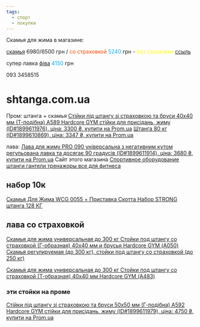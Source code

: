 ```yaml
---
tags:
  - спорт
  - покупки
---
```

Скамья для жима в магазине:

[скамья](https://equipathlet.com.ua/ua/p1599946642-stojki-dlya-prisedanij.html) 6980/6500 грн / <span style="color:rgb(255, 69, 0)">со страховкой</span>
<span style="color:rgb(0, 176, 240)">5240</span> грн - <span style="color:rgb(255, 255, 0)">без страховки</span> [ссыль](https://equipathlet.com.ua/ua/p1599946168-komplekt-stojki-dlya.html)


супер лавка
[фіва](https://www.olx.ua/d/uk/obyavlenie/lavka-dlya-dzhimu-z-shtangoyu-ta-gantelyami-IDVw4sK.html?reason=seller_profile) <span style="color:rgb(0, 176, 240)">4150</span> грн

093 3458515

# shtanga.com.ua
Пром: штанга + скамья
[Стійки під штангу зі страховкою та бруси 40х40 мм (Т-подібна) А589 Hardcore GYM стійки для присідань, жиму (ID#1899611976), ціна: 3300 ₴, купити на Prom.ua](https://prom.ua/ua/p1899611976-stojki-pod-shtangu.html)
[Штанга 80 кг (ID#1899610869), ціна: 3347 ₴, купити на Prom.ua](https://prom.ua/ua/p1899610869-shtanga.html)

лава:
[Лава для жиму PRO 090 універсальна з негативним кутом регульована лавка та досягає 90 градусів (ID#1899611914), ціна: 3680 ₴, купити на Prom.ua](https://prom.ua/ua/p1899611914-skamya-dlya-zhima.html)
Сайт этого магазина
[Спортивное оборудование штанги гантели тренажоры все для фитнеса](https://shtanga.com.ua/)

## набор 10к
[Скамья Для Жима WCG 0055 + Приставка Скотта Набор STRONG штанга 128 КГ](https://shtanga.com.ua/skamya-dlya-zhima-wcg-0055-pristavka-skotta-nabor-strong-shtanga-128-kg)

## лава со страховкой
[Скамья для жима универсальная до 300 кг Стойки под штангу со страховкой (Г-образная) 40х40 мм и брусья Hardcore GYM (А050) Скамья регулируемая (до 300 кг), стойки под штангу со страховкой (до 250 кг)](https://shtanga.com.ua/index.php?route=product/product&product_id=6948)

[Скамья для жима универсальная до 300 кг Стойки под штангу со страховкой (Т-образная) 40х40 мм Hardcore GYM (А483)](https://shtanga.com.ua/index.php?route=product/product&product_id=6946)

### эти стойки на проме
[Стійки під штангу зі страховкою та бруси 50х50 мм (Г-подібна) А592 Hardcore GYM стійки для присідань, жиму (ID#1899611979), ціна: 4750 ₴, купити на Prom.ua](https://prom.ua/ua/p1899611979-stojki-pod-shtangu.html)